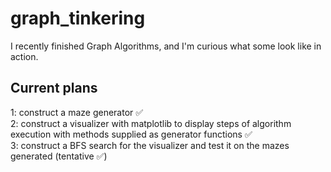 # graph_tinkering
I recently finished Graph Algorithms, and I'm curious what some look like in action.

## Current plans
1: construct a maze generator :white_check_mark:\
2: construct a visualizer with matplotlib to display steps of algorithm execution with methods supplied as generator functions :white_check_mark:\
3: construct a BFS search for the visualizer and test it on the mazes generated (tentative :white_check_mark:)
